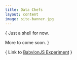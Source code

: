 ```yaml
---
title: Data Chefs
layout: content
image: site-banner.jpg
---
```


{ Just a shell for now.

More to come soon. }

{ Link to [BabylonJS Experiment](pages/babylonjs/index.html) }
